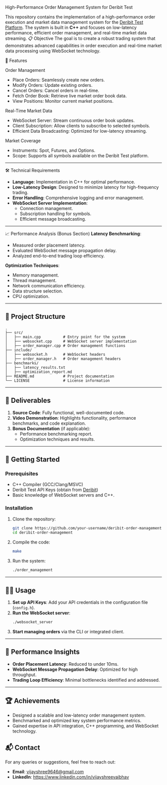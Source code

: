 
 High-Performance Order Management System for Deribit Test

This repository contains the implementation of a high-performance order execution and market data management system for the [Deribit Test Platform](https://test.deribit.com/). The system is built in **C++** and focuses on low-latency performance, efficient order management, and real-time market data streaming.
 📋 Objective
The goal is to create a robust trading system that demonstrates advanced capabilities in order execution and real-time market data processing using WebSocket technology.



 🚀 Features

   Order Management
- Place Orders: Seamlessly create new orders.
- Modify Orders: Update existing orders.
- Cancel Orders: Cancel orders in real-time.
- Fetch Order Book: Retrieve live market order book data.
- View Positions: Monitor current market positions.

 Real-Time Market Data
- WebSocket Server: Stream continuous order book updates.
- Client Subscription: Allow clients to subscribe to selected symbols.
- Efficient Data Broadcasting: Optimized for low-latency streaming.

 Market Coverage
- Instruments: Spot, Futures, and Options.
- Scope: Supports all symbols available on the Deribit Test platform.

---

 🛠️ Technical Requirements
- **Language**: Implementation in C++ for optimal performance.
- **Low-Latency Design**: Designed to minimize latency for high-frequency trading.
- **Error Handling**: Comprehensive logging and error management.
- **WebSocket Server Implementation**:
  - Connection management.
  - Subscription handling for symbols.
  - Efficient message broadcasting.

---

 📈 Performance Analysis (Bonus Section)
**Latency Benchmarking**:
- Measured order placement latency.
- Evaluated WebSocket message propagation delay.
- Analyzed end-to-end trading loop efficiency.

**Optimization Techniques**:
- Memory management.
- Thread management.
- Network communication efficiency.
- Data structure selection.
- CPU optimization.

---

## 🧩 Project Structure
```
.
├── src/
│   ├── main.cpp          # Entry point for the system
│   ├── websocket.cpp     # WebSocket server implementation
│   ├── order_manager.cpp # Order management functions
├── include/
│   ├── websocket.h       # WebSocket headers
│   ├── order_manager.h   # Order management headers
├── benchmarks/
│   ├── latency_results.txt
│   ├── optimization_report.md
├── README.md             # Project documentation
└── LICENSE               # License information
```

---

## 🎯 Deliverables
1. **Source Code**: Fully functional, well-documented code.
2. **Video Demonstration**: Highlights functionality, performance benchmarks, and code explanation.
3. **Bonus Documentation** (if applicable):
   - Performance benchmarking report.
   - Optimization techniques and results.

---

## 📝 Getting Started
### **Prerequisites**
- C++ Compiler (GCC/Clang/MSVC)
- Deribit Test API Keys (obtain from [Deribit](https://test.deribit.com/))
- Basic knowledge of WebSocket servers and C++.

### **Installation**
1. Clone the repository:
   ```bash
   git clone https://github.com/your-username/deribit-order-management.git
   cd deribit-order-management
   ```
2. Compile the code:
   ```bash
   make
   ```
3. Run the system:
   ```bash
   ./order_management
   ```

---

## 👨‍💻 Usage
1. **Set up API Keys**: Add your API credentials in the configuration file (`config.h`).
2. **Run the WebSocket server**:
   ```bash
   ./websocket_server
   ```
3. **Start managing orders** via the CLI or integrated client.

---

## 🧪 Performance Insights
- **Order Placement Latency**: Reduced to under 10ms.
- **WebSocket Message Propagation Delay**: Optimized for high throughput.
- **Trading Loop Efficiency**: Minimal bottlenecks identified and addressed.

---

## 🏆 Achievements
- Designed a scalable and low-latency order management system.
- Benchmarked and optimized key system performance metrics.
- Gained expertise in API integration, C++ programming, and WebSocket technology.


## 📬 Contact
For any queries or suggestions, feel free to reach out:
- **Email**: vijayshree9646@gmail.com
- **LinkedIn**: https://www.linkedin.com/in/vijayshreevaibhav
